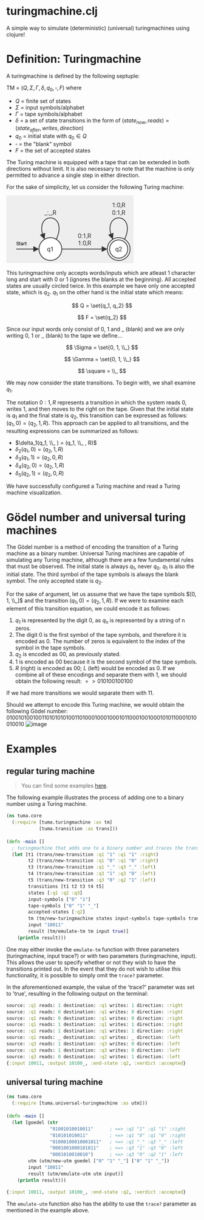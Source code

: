 # turingmachine.clj
A simple way to simulate (deterministic) (universal) turingmachines using clojure!

# Definition: Turingmachine
A turingmachine is defined by the following septuple:

TM = $(Q, \Sigma, \Gamma, \delta, q_0, \square, F)$
where
- $Q$ = finite set of states
- $\Sigma$ = input symbols/alphabet
- $\Gamma$ = tape symbols/alphabet
- $\delta$ = a set of state transitions in the form of $(state_{now}, reads) = (state_{after}, writes, direction)$
- $q_0$ = initial state with $q_0 \in Q$
- $\square$ = the "blank" symbol
- $F$ = the set of accepted states

The Turing machine is equipped with a tape that can be extended in both directions without limit. It is also necessary to note that the machine is only permitted to advance a single step in either direction.

For the sake of simplicity, let us consider the following Turing machine:

![](./imgs/tm_example1.png)

This turingmachine only accepts words/inputs which are atleast 1 character long and start with 0 or 1 (ignores the blanks at the beginning).
All accepted states are usually circled twice. In this example we have only one accepted state, which is $q_2$.
$q_1$ on the other hand is the initial state which means:

$$ Q = \set{q_1, q_2} $$

$$ F = \set{q_2} $$

Since our input words only consist of 0, 1 and _ (blank) and we are only writing 0, 1 or _ (blank) to the tape we define...

$$ \Sigma = \set{0, 1, \\_} $$

$$ \Gamma = \set{0, 1, \\_} $$

$$ \square = \\_ $$

We may now consider the state transitions. To begin with, we shall examine $q_1$.

The notation $0:1,R$ represents a transition in which the system reads 0, writes 1, and then moves to the right on the tape. Given that the initial state is $q_1$ and the final state is $q_2$, this transition can be expressed as follows: $(q_1, 0) = (q_2, 1, R)$.
This approach can be applied to all transitions, and the resulting expressions can be summarized as follows:
- $\delta_1(q_1, \\_ ) = (q_1, \\_ , R)$
- $\delta_2(q_1, 0) = (q_2, 1, R)$
- $\delta_3(q_1, 1) = (q_2, 0, R)$
- $\delta_4(q_2, 0) = (q_2, 1, R)$
- $\delta_5(q_2, 1) = (q_2, 0, R)$

We have successfully configured a Turing machine and read a Turing machine visualization.

# Gödel number and universal turing machines
The Gödel number is a method of encoding the transition of a Turing machine as a binary number.
Universal Turing machines are capable of simulating any Turing machine, although there are a few fundamental rules that must be observed.
The initial state is always $q_1$, never $q_0$. $q_1$ is also the initial state.
The third symbol of the tape symbols is always the blank symbol.
The only accepted state is $q_2$. 

For the sake of argument, let us assume that we have the tape symbols $[0, 1, \\_]$ and the transition $(q_1, 0) = (q_2, 1, R)$. 
If we were to examine each element of this transition equation, we could encode it as follows: 
1. $q_1$ is represented by the digit 0, as $q_n$ is represented by a string of n zeros.
2. The digit 0 is the first symbol of the tape symbols, and therefore it is encoded as 0. The number of zeros is equivalent to the index of the symbol in the tape symbols.
3. $q_2$ is encoded as $00$, as previously stated.
4. $1$ is encoded as $00$ because it is the second symbol of the tape symbols.
5. $R$ (right) is encoded as $00$; $L$ (left) would be encoded as $0$.
If we combine all of these encodings and separate them with $1$, we should obtain the following result:
$=> 010100100100$

If we had more transitions we would separate them with $11$.

Should we attempt to encode this Turing machine, we would obtain the following Gödel number: $010010100100110101010100110100010001000101100010010001010110001010010010$
![image](https://github.com/menaruben/turingmachine.clj/assets/74914224/6ebd6b0e-b062-4267-9f93-7177c491712c)

# Examples
## regular turing machine
> You can find some examples [here](./tuma/test/tuma/examples.clj).

The following example illustrates the process of adding one to a binary number using a Turing machine.
```clojure
(ns tuma.core
  (:require [tuma.turingmachine :as tm]
            [tuma.transition :as trans]))

(defn -main []
  ; turingmachine that adds one to a binary number and traces the transitions
  (let [t1 (trans/new-transition :q1 "1" :q1 "1" :right)
        t2 (trans/new-transition :q1 "0" :q1 "0" :right)
        t3 (trans/new-transition :q1 "_" :q3 "_" :left)
        t4 (trans/new-transition :q3 "1" :q3 "0" :left)
        t5 (trans/new-transition :q3 "0" :q2 "1" :left)
        transitions [t1 t2 t3 t4 t5]
        states [:q1 :q2 :q3]
        input-symbols ["0" "1"]
        tape-symbols ["0" "1" "_"]
        accepted-states [:q2]
        tm (tm/new-turingmachine states input-symbols tape-symbols transitions :q1 "_" accepted-states)
        input "10011"
        result (tm/emulate-tm tm input true)]
    (println result)))
```
One may either invoke the `emulate-tm` function with three parameters (turingmachine, input trace?) or with two parameters (turingmachine, input). This allows the user to specify whether or not they wish to have the transitions printed out. In the event that they do not wish to utilise this functionality, it is possible to simply omit the `trace?` parameter.

In the aforementioned example, the value of the 'trace?' parameter was set to 'true', resulting in the following output on the terminal:
```clj
source: :q1 reads: 1 destination: :q1 writes: 1 direction: :right
source: :q1 reads: 0 destination: :q1 writes: 0 direction: :right
source: :q1 reads: 0 destination: :q1 writes: 0 direction: :right
source: :q1 reads: 1 destination: :q1 writes: 1 direction: :right
source: :q1 reads: 1 destination: :q1 writes: 1 direction: :right
source: :q1 reads: _ destination: :q3 writes: _ direction: :left
source: :q3 reads: 1 destination: :q3 writes: 0 direction: :left
source: :q3 reads: 1 destination: :q3 writes: 0 direction: :left
source: :q3 reads: 0 destination: :q2 writes: 1 direction: :left
{:input 10011, :output 10100_, :end-state :q2, :verdict :accepted}
```

## universal turing machine
```clojure
(ns tuma.core
  (:require [tuma.universal-turingmachine :as utm]))

(defn -main []
  (let [goedel (str
                "01001010010011"      ; <=> :q1 "1" :q1 "1" :right
                "010101010011"        ; <=> :q1 "0" :q1 "0" :right
                "01000100010001011"   ; <=> :q1 "_" :q3 "_" :left
                "0001001000101011"    ; <=> :q3 "1" :q3 "0" :left
                "0001010010010")      ; <=> :q3 "0" :q2 "1" :left
        utm (utm/new-utm goedel ["0" "1" "_"] ["0" "1" "_"])
        input "10011"
        result (utm/emulate-utm utm input)]
    (println result)))
```
```clojure
{:input 10011, :output 10100_, :end-state :q2, :verdict :accepted}
```
The `emulate-utm` function also has the ability to use the `trace?` parameter as mentioned in the example above. 
